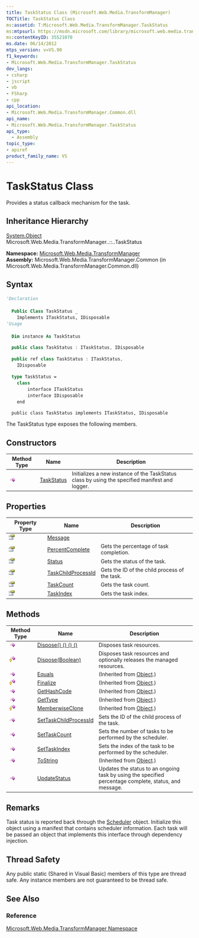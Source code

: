 ```yaml
---
title: TaskStatus Class (Microsoft.Web.Media.TransformManager)
TOCTitle: TaskStatus Class
ms:assetid: T:Microsoft.Web.Media.TransformManager.TaskStatus
ms:mtpsurl: https://msdn.microsoft.com/library/microsoft.web.media.transformmanager.taskstatus(v=VS.90)
ms:contentKeyID: 35521070
ms.date: 06/14/2012
mtps_version: v=VS.90
f1_keywords:
- Microsoft.Web.Media.TransformManager.TaskStatus
dev_langs:
- csharp
- jscript
- vb
- FSharp
- cpp
api_location:
- Microsoft.Web.Media.TransformManager.Common.dll
api_name:
- Microsoft.Web.Media.TransformManager.TaskStatus
api_type:
  - Assembly
topic_type:
- apiref
product_family_name: VS
---
```


# TaskStatus Class

Provides a status callback mechanism for the task.

## Inheritance Hierarchy

[System.Object](https://msdn.microsoft.com/library/e5kfa45b)  
  Microsoft.Web.Media.TransformManager..::..TaskStatus  

**Namespace:**  [Microsoft.Web.Media.TransformManager](microsoft-web-media-transformmanager-namespace.md)  
**Assembly:**  Microsoft.Web.Media.TransformManager.Common (in Microsoft.Web.Media.TransformManager.Common.dll)

## Syntax

```vb
'Declaration

  Public Class TaskStatus _
    Implements ITaskStatus, IDisposable
'Usage

  Dim instance As TaskStatus
```

```csharp
  public class TaskStatus : ITaskStatus, IDisposable
```

```cpp
  public ref class TaskStatus : ITaskStatus, 
    IDisposable
```

``` fsharp
  type TaskStatus =  
    class
        interface ITaskStatus
        interface IDisposable
    end
```

```jscript
  public class TaskStatus implements ITaskStatus, IDisposable
```

The TaskStatus type exposes the following members.

## Constructors

|Method Type|Name|Description|
|--- |--- |--- |
|![Public method](images/Hh125771.pubmethod(en-us,VS.90).gif "Public method")|[TaskStatus](taskstatus-constructor-microsoft-web-media-transformmanager.md)|Initializes a new instance of the TaskStatus class by using the specified manifest and logger.|

## Properties

|Property Type|Name|Description|
|--- |--- |--- |
|![Public property](images/Hh125762.pubproperty(en-us,VS.90).gif "Public property")|[Message](taskstatus-message-property-microsoft-web-media-transformmanager.md)||
|![Public property](images/Hh125762.pubproperty(en-us,VS.90).gif "Public property")|[PercentComplete](taskstatus-percentcomplete-property-microsoft-web-media-transformmanager.md)|Gets the percentage of task completion.|
|![Public property](images/Hh125762.pubproperty(en-us,VS.90).gif "Public property")|[Status](taskstatus-status-property-microsoft-web-media-transformmanager.md)|Gets the status of the task.|
|![Public property](images/Hh125762.pubproperty(en-us,VS.90).gif "Public property")|[TaskChildProcessId](taskstatus-taskchildprocessid-property-microsoft-web-media-transformmanager.md)|Gets the ID of the child process of the task.|
|![Public property](images/Hh125762.pubproperty(en-us,VS.90).gif "Public property")|[TaskCount](taskstatus-taskcount-property-microsoft-web-media-transformmanager.md)|Gets the task count.|
|![Public property](images/Hh125762.pubproperty(en-us,VS.90).gif "Public property")|[TaskIndex](taskstatus-taskindex-property-microsoft-web-media-transformmanager.md)|Gets the task index.|

## Methods

|Method Type|Name|Description|
|--- |--- |--- |
|![Public method](images/Hh125771.pubmethod(en-us,VS.90).gif "Public method")|[Dispose() () () ()](taskstatus-dispose-method-microsoft-web-media-transformmanager_1.md)|Disposes task resources.|
|![Protected method](images/Hh125771.protmethod(en-us,VS.90).gif "Protected method")|[Dispose(Boolean)](taskstatus-dispose-method-boolean-microsoft-web-media-transformmanager.md)|Disposes task resources and optionally releases the managed resources.|
|![Public method](images/Hh125771.pubmethod(en-us,VS.90).gif "Public method")|[Equals](https://msdn.microsoft.com/library/bsc2ak47)|(Inherited from [Object](https://msdn.microsoft.com/library/e5kfa45b).)|
|![Protected method](images/Hh125771.protmethod(en-us,VS.90).gif "Protected method")|[Finalize](https://msdn.microsoft.com/library/4k87zsw7)|(Inherited from [Object](https://msdn.microsoft.com/library/e5kfa45b).)|
|![Public method](images/Hh125771.pubmethod(en-us,VS.90).gif "Public method")|[GetHashCode](https://msdn.microsoft.com/library/zdee4b3y)|(Inherited from [Object](https://msdn.microsoft.com/library/e5kfa45b).)|
|![Public method](images/Hh125771.pubmethod(en-us,VS.90).gif "Public method")|[GetType](https://msdn.microsoft.com/library/dfwy45w9)|(Inherited from [Object](https://msdn.microsoft.com/library/e5kfa45b).)|
|![Protected method](images/Hh125771.protmethod(en-us,VS.90).gif "Protected method")|[MemberwiseClone](https://msdn.microsoft.com/library/57ctke0a)|(Inherited from [Object](https://msdn.microsoft.com/library/e5kfa45b).)|
|![Public method](images/Hh125771.pubmethod(en-us,VS.90).gif "Public method")|[SetTaskChildProcessId](taskstatus-settaskchildprocessid-method-microsoft-web-media-transformmanager.md)|Sets the ID of the child process of the task.|
|![Public method](images/Hh125771.pubmethod(en-us,VS.90).gif "Public method")|[SetTaskCount](taskstatus-settaskcount-method-microsoft-web-media-transformmanager.md)|Sets the number of tasks to be performed by the scheduler.|
|![Public method](images/Hh125771.pubmethod(en-us,VS.90).gif "Public method")|[SetTaskIndex](taskstatus-settaskindex-method-microsoft-web-media-transformmanager.md)|Sets the index of the task to be performed by the scheduler.|
|![Public method](images/Hh125771.pubmethod(en-us,VS.90).gif "Public method")|[ToString](https://msdn.microsoft.com/library/7bxwbwt2)|(Inherited from [Object](https://msdn.microsoft.com/library/e5kfa45b).)|
|![Public method](images/Hh125771.pubmethod(en-us,VS.90).gif "Public method")|[UpdateStatus](taskstatus-updatestatus-method-microsoft-web-media-transformmanager.md)|Updates the status to an ongoing task by using the specified percentage complete, status, and message.|

## Remarks

Task status is reported back through the [Scheduler](scheduler-class-microsoft-web-media-transformmanager.md) object. Initialize this object using a manifest that contains scheduler information. Each task will be passed an object that implements this interface through dependency injection.

## Thread Safety

Any public static (Shared in Visual Basic) members of this type are thread safe. Any instance members are not guaranteed to be thread safe.

## See Also

### Reference

[Microsoft.Web.Media.TransformManager Namespace](microsoft-web-media-transformmanager-namespace.md)
